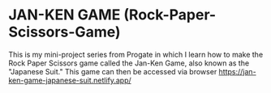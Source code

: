 # JAN-KEN GAME (Rock-Paper-Scissors-Game)

This is my mini-project series from Progate in which I learn how to make the Rock Paper Scissors game called the Jan-Ken Game, 
also known as the "Japanese Suit." This game can then be accessed via browser https://jan-ken-game-japanese-suit.netlify.app/

